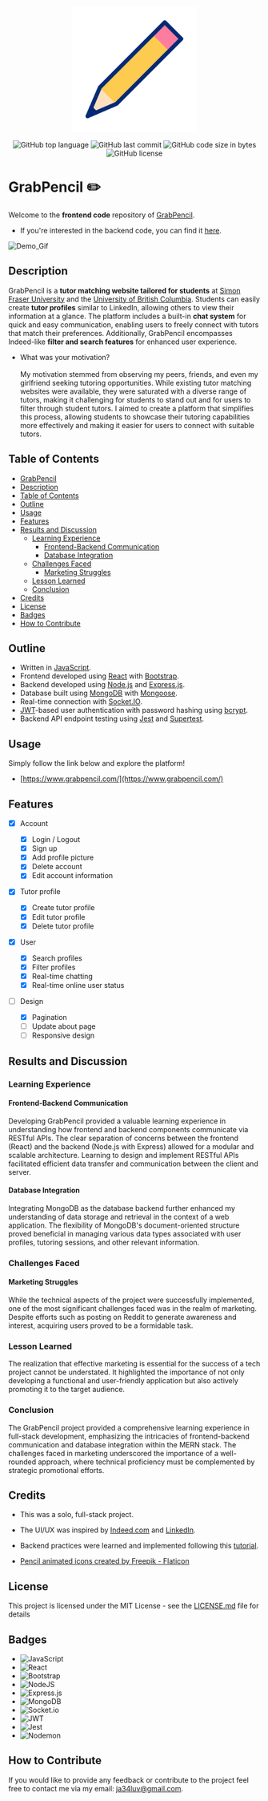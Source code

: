 <div align="center">

<img src="./assets/animations/pencil.gif" alt="Pencil_GIF" width="250" height="250">

![GitHub top language](https://img.shields.io/github/languages/top/jayhonglee/GrabPencil-Frontend.svg?style=for-the-badge)
![GitHub last commit](https://img.shields.io/github/last-commit/jayhonglee/GrabPencil-Frontend.svg?style=for-the-badge)
![GitHub code size in bytes](https://img.shields.io/github/languages/code-size/jayhonglee/GrabPencil-Frontend.svg?style=for-the-badge)
![GitHub license](https://img.shields.io/github/license/jayhonglee/GrabPencil-Frontend.svg?style=for-the-badge)

</div>

# GrabPencil ✏️

Welcome to the **frontend code** repository of [GrabPencil](https://www.grabpencil.com).

-   If you're interested in the backend code, you can find it [here](https://github.com/jayhonglee/GrabPencil-Backend).

![Demo_Gif](./assets/animations/GrabPencil_Demo-ezgif.com-video-to-gif-converter.gif)

## Description

GrabPencil is a **tutor matching website tailored for students** at [Simon Fraser University](https://en.wikipedia.org/wiki/Simon_Fraser_University) and the [University of British Columbia](https://en.wikipedia.org/wiki/University_of_British_Columbia). Students can easily create **tutor profiles** similar to LinkedIn, allowing others to view their information at a glance. The platform includes a built-in **chat system** for quick and easy communication, enabling users to freely connect with tutors that match their preferences. Additionally, GrabPencil encompasses Indeed-like **filter and search features** for enhanced user experience.

-   What was your motivation? <br/> <br/>
    My motivation stemmed from observing my peers, friends, and even my girlfriend seeking tutoring opportunities. While existing tutor matching websites were available, they were saturated with a diverse range of tutors, making it challenging for students to stand out and for users to filter through student tutors. I aimed to create a platform that simplifies this process, allowing students to showcase their tutoring capabilities more effectively and making it easier for users to connect with suitable tutors.

## Table of Contents

-   [GrabPencil](#grabpencil)
-   [Description](#description)
-   [Table of Contents](#table-of-contents)
-   [Outline](#outline)
-   [Usage](#usage)
-   [Features](#features)
-   [Results and Discussion](#results-and-discussion)
    -   [Learning Experience](#learning-experience)
        -   [Frontend-Backend Communication](#frontend-backend-communication)
        -   [Database Integration](#database-integration)
    -   [Challenges Faced](#challenges-faced)
        -   [Marketing Struggles](#marketing-struggles)
    -   [Lesson Learned](#lesson-learned)
    -   [Conclusion](#conclusion)
-   [Credits](#credits)
-   [License](#license)
-   [Badges](#badges)
-   [How to Contribute](#how-to-contribute)

## Outline

-   Written in [JavaScript](https://en.wikipedia.org/wiki/JavaScript).
-   Frontend developed using [React](<https://en.wikipedia.org/wiki/React_(software)>) with [Bootstrap](<https://en.wikipedia.org/wiki/Bootstrap_(front-end_framework)>).
-   Backend developed using [Node.js](https://en.wikipedia.org/wiki/Node.js) and [Express.js](https://en.wikipedia.org/wiki/Express.js).
-   Database built using [MongoDB](https://en.wikipedia.org/wiki/MongoDB) with [Mongoose](https://mongoosejs.com/).
-   Real-time connection with [Socket.IO](https://en.wikipedia.org/wiki/Socket.IO).
-   [JWT](https://en.wikipedia.org/wiki/JSON_Web_Token)-based user authentication with password hashing using [bcrypt](https://en.wikipedia.org/wiki/Bcrypt).
-   Backend API endpoint testing using [Jest](https://jestjs.io/) and [Supertest](https://www.npmjs.com/package/supertest).

## Usage

Simply follow the link below and explore the platform!

-   [https://www.grabpencil.com/](https://www.grabpencil.com/)

## Features

-   [x] Account

    -   [x] Login / Logout
    -   [x] Sign up
    -   [x] Add profile picture
    -   [x] Delete account
    -   [x] Edit account information

-   [x] Tutor profile

    -   [x] Create tutor profile
    -   [x] Edit tutor profile
    -   [x] Delete tutor profile

-   [x] User

    -   [x] Search profiles
    -   [x] Filter profiles
    -   [x] Real-time chatting
    -   [x] Real-time online user status

-   [ ] Design
    -   [x] Pagination
    -   [ ] Update about page
    -   [ ] Responsive design

## Results and Discussion

### Learning Experience

#### Frontend-Backend Communication

Developing GrabPencil provided a valuable learning experience in understanding how frontend and backend components communicate via RESTful APIs. The clear separation of concerns between the frontend (React) and the backend (Node.js with Express) allowed for a modular and scalable architecture. Learning to design and implement RESTful APIs facilitated efficient data transfer and communication between the client and server.

#### Database Integration

Integrating MongoDB as the database backend further enhanced my understanding of data storage and retrieval in the context of a web application. The flexibility of MongoDB's document-oriented structure proved beneficial in managing various data types associated with user profiles, tutoring sessions, and other relevant information.

### Challenges Faced

#### Marketing Struggles

While the technical aspects of the project were successfully implemented, one of the most significant challenges faced was in the realm of marketing. Despite efforts such as posting on Reddit to generate awareness and interest, acquiring users proved to be a formidable task.

### Lesson Learned

The realization that effective marketing is essential for the success of a tech project cannot be understated. It highlighted the importance of not only developing a functional and user-friendly application but also actively promoting it to the target audience.

### Conclusion

The GrabPencil project provided a comprehensive learning experience in full-stack development, emphasizing the intricacies of frontend-backend communication and database integration within the MERN stack. The challenges faced in marketing underscored the importance of a well-rounded approach, where technical proficiency must be complemented by strategic promotional efforts.

## Credits

-   This was a solo, full-stack project.

-   The UI/UX was inspired by [Indeed.com](https://ca.indeed.com/) and [LinkedIn](https://www.linkedin.com/feed/).

-   Backend practices were learned and implemented following this [tutorial](https://www.udemy.com/course/the-complete-nodejs-developer-course-2/).

-   <a href="https://www.flaticon.com/free-animated-icons/pencil" title="pencil animated icons">Pencil animated icons created by Freepik - Flaticon</a>

## License

This project is licensed under the MIT License - see the [LICENSE.md](./LICENSE.md) file for details

## Badges

-   ![JavaScript](https://img.shields.io/badge/javascript-%23323330.svg?style=for-the-badge&logo=javascript&logoColor=%23F7DF1E)
-   ![React](https://img.shields.io/badge/react-%2320232a.svg?style=for-the-badge&logo=react&logoColor=%2361DAFB)
-   ![Bootstrap](https://img.shields.io/badge/bootstrap-%238511FA.svg?style=for-the-badge&logo=bootstrap&logoColor=white)
-   ![NodeJS](https://img.shields.io/badge/node.js-6DA55F?style=for-the-badge&logo=node.js&logoColor=white)
-   ![Express.js](https://img.shields.io/badge/express.js-%23404d59.svg?style=for-the-badge&logo=express&logoColor=%2361DAFB)
-   ![MongoDB](https://img.shields.io/badge/MongoDB-%234ea94b.svg?style=for-the-badge&logo=mongodb&logoColor=white)
-   ![Socket.io](https://img.shields.io/badge/Socket.io-black?style=for-the-badge&logo=socket.io&badgeColor=010101)
-   ![JWT](https://img.shields.io/badge/JWT-black?style=for-the-badge&logo=JSON%20web%20tokens)
-   ![Jest](https://img.shields.io/badge/-jest-%23C21325?style=for-the-badge&logo=jest&logoColor=white)
-   ![Nodemon](https://img.shields.io/badge/NODEMON-%23323330.svg?style=for-the-badge&logo=nodemon&logoColor=%BBDEAD)

## How to Contribute

If you would like to provide any feedback or contribute to the project feel free to contact me via my email: ja34luv@gmail.com.
